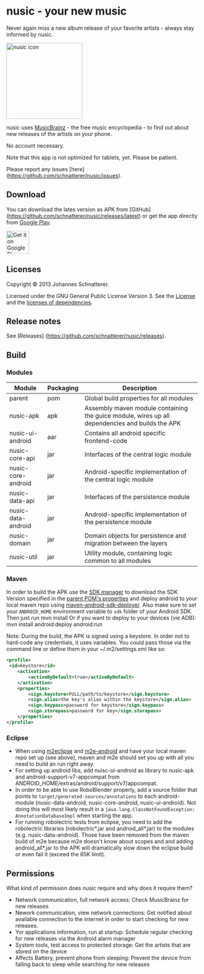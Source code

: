 nusic - your new music
=====
Never again miss a new album release of your favorite artists - always stay informed by nusic.

<img alt="nusic icon" src="https://raw.githubusercontent.com/schnatterer/nusic/develop/resources/ic_launcher_highres.png" width="200" height="200" />


nusic uses [MusicBrainz](http://musicbrainz.org/) - the free music encyclopedia - to find out about new releases of the artists on your phone.

No account necessary.

Note that this app is not optimized for tablets, yet. Please be patient.

Please report any issues [here] (https://github.com/schnatterer/nusic/issues).

## Download
You can download the lates version as APK from [GitHub] (https://github.com/schnatterer/nusic/releases/latest) or get the app directly from [Google Play](https://play.google.com/store/apps/details?id=info.schnatterer.nusic).

<a href="https://play.google.com/store/apps/details?id=info.schnatterer.nusic"><img alt="Get it on Google Play" src="https://play.google.com/intl/en_us/badges/images/apps/en-play-badge.png" height="60"/></a>

## Licenses
Copyright © 2013 Johannes Schnatterer.

Licensed under the GNU General Public License Version 3.
See the [License](https://github.com/schnatterer/nusic/blob/master/Nusic/LICENSE.txt) and the [licenses of dependencies](https://github.com/schnatterer/nusic/blob/master/Nusic/NOTICE.txt).

## Release notes
See [Releases] (https://github.com/schnatterer/nusic/releases).

## Build
### Modules
| Module             | Packaging      | Description   |
| -------------      | ------------- | ------------- |
| parent             | pom | Global build properties for all modules |
| nusic-apk          | apk | Assembly maven module containing the guice module, wires up all dependencies and builds the APK |
| nusic-ui-android   | aar | Contains all android specific frontend-code |
| nusic-core-api     | jar | Interfaces of the central logic module |
| nusic-core-android | jar | Android-specific implementation of the central logic module |
| nusic-data-api     | jar | Interfaces of the persistence module |
| nusic-data-android | jar | Android-specific implementation of the persistence module |
| nusic-domain       | jar | Domain objects for persistence and migration between the layers |
| nusic-util         | jar | Utility module, containing logic common to all modules |

### Maven
In order to build the APK use the [SDK manager](https://developer.android.com/tools/help/sdk-manager.html) to download the SDK Version specified in the [parent POM's properties](https://github.com/schnatterer/nusic/blob/develop/pom.xml) and deploy android to your local maven repo using [maven-android-sdk-deployer](https://github.com/mosabua/maven-android-sdk-deployer). Also make sure to set your `ANDROID_HOME` environment variable to `sdk` folder of your Android SDK.
Then just run
    mvn install
Or if you want to deploy to your devices (vie ADB):
    mvn install android:deploy android:run
    
Note: During the build, the APK is signed using a keystore. In order not to hard-code any credentials, it uses variables.
You could pass those via the command line or define them in your ~/.m2/settings.xml like so:
```xml
<profile>
 <id>keystore</id>
    <activation>
        <activeByDefault>true</activeByDefault>
    </activation>
    <properties>
        <sign.keystore>FULL/path/to/keystore</sign.keystore>
        <sign.alias>the key's alias within the keystore</sign.alias>
        <sign.keypass>password for keystore</sign.keypass>
        <sign.storepass>password for key</sign.storepass>
    </properties>
</profile>
```

### Eclipse
* When using [m2eclipse](http://eclipse.org/m2e/) and [m2e-android](http://rgladwell.github.io/m2e-android/) and have your local maven repo set up (see above), maven and m2e should set you up with all you need to build an run right away.
* For setting up android libs, add nuisc-ui-android as library to nusic-apk and android-support-v7-appcompat from ANDROID_HOME/extras/android/support/v7/appcompat.
* In order to be able to use RoboBlender properly, add a source folder that points to `target/generated-sources/annotations` to each android-module (nusic-data-android, nusic-core-android, nusic-ui-android). Not doing this will most likely result in a `java.lang.ClassNotFoundException: AnnotationDatabaseImpl` when starting the app.
* For running robolectric tests from eclipse, you need to add the robolectric libraries (robolectric*.jar and android_all*.jar) to the modules (e.g. nusic-data-android). Those have been removed from the maven build of m2e because m2e doesn't know about scopes and and adding android_all*.jar to the APK will dramatically slow down the eclipse build or even fail it (exceed the 65K limit).

## Permissions
What kind of permission does nusic require and why does it require them?
- Network communication, full network access: Check MusicBrainz for new releases
- Nework communication, view network connections: Get notified about available connection to the internet in order to start checking for new releases.
- Yor applications information, run at startup: Schedule regular checking for new releases via the Android alarm manager
- System tools, test access to protected storage: Get the artists that are stored on the device
- Affects Battery, prevent phone from sleeping: Prevent the device from falling back to sleep while searching for new releases

